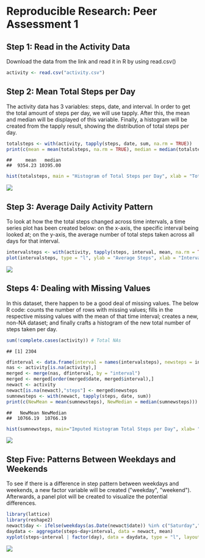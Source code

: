 # Reproducible Research: Peer Assessment 1



## Step 1: Read in the Activity Data
Download the data from the link and read it in R by using read.csv()

```r
activity <- read.csv("activity.csv")
```

## Step 2: Mean Total Steps per Day
The activity data has 3 variables: steps, date, and interval. In order to get the total amount of steps per day, we will use tapply. After this, the mean and median will be displayed of this variable. Finally, a histogram will be created from the tapply result, showing the distribution of total steps per day.

```r
totalsteps <- with(activity, tapply(steps, date, sum, na.rm = TRUE))
print(c(mean = mean(totalsteps, na.rm = TRUE), median = median(totalsteps, na.rm=TRUE)))
```

```
##     mean   median 
##  9354.23 10395.00
```

```r
hist(totalsteps, main = "Histogram of Total Steps per Day", xlab = "Total Steps")
```

![](PA1_Template_files/figure-html/totalsteps-1.png)<!-- -->

## Step 3: Average Daily Activity Pattern
To look at how the the total steps changed across time intervals, a time series plot has been created below: on the x-axis, the specific interval being looked at; on the y-axis, the average number of total steps taken across all days for that interval.

```r
intervalsteps <- with(activity, tapply(steps, interval, mean, na.rm = TRUE))
plot(intervalsteps, type = "l", ylab = "Average Steps", xlab = "Interval", main = "Average Steps Across Intervals")
```

![](PA1_Template_files/figure-html/timeseries-1.png)<!-- -->

## Steps 4: Dealing with Missing Values
In this dataset, there happen to be a good deal of missing values. The below R code: counts the number of rows with missing values; fills in the respective missing values with the mean of that time interval; creates a new, non-NA dataset; and finally crafts a histogram of the new total number of steps taken per day.

```r
sum(!complete.cases(activity)) # Total NAs
```

```
## [1] 2304
```

```r
dfinterval <- data.frame(interval = names(intervalsteps), newsteps = intervalsteps)
nas <- activity[is.na(activity),]
merged <- merge(nas, dfinterval, by = "interval")
merged <- merged[order(merged$date, merged$interval),]
newact <- activity
newact[is.na(newact),"steps"] <- merged$newsteps
sumnewsteps <- with(newact, tapply(steps, date, sum))
print(c(NewMean = mean(sumnewsteps), NewMedian = median(sumnewsteps)))
```

```
##   NewMean NewMedian 
##  10766.19  10766.19
```

```r
hist(sumnewsteps, main="Imputed Histogram Total Steps per Day", xlab= "Total Steps per Day")
```

![](PA1_Template_files/figure-html/unnamed-chunk-2-1.png)<!-- -->

## Step Five: Patterns Between Weekdays and Weekends
To see if there is a difference in step pattern between weekdays and weekends, a new factor variable will be created ("weekday", "weekend"). Afterwards, a panel plot will be created to visualize the potential differences.

```r
library(lattice)
library(reshape2)
newact$day <- ifelse(weekdays(as.Date(newact$date)) %in% c("Saturday","Sunday"),"weekend","weekday")
daydata <- aggregate(steps~day+interval, data = newact, mean)
xyplot(steps~interval | factor(day), data = daydata, type = "l", layout = c(1,2))
```

![](PA1_Template_files/figure-html/unnamed-chunk-3-1.png)<!-- -->
